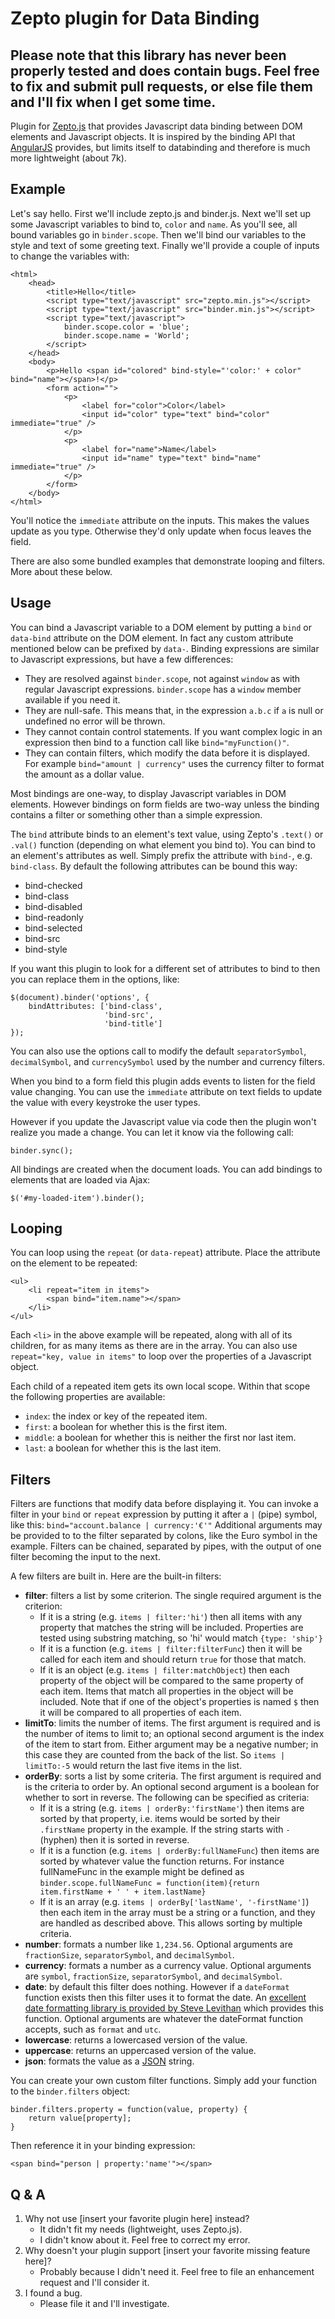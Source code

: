 Zepto plugin for Data Binding
==================

## Please note that this library has never been properly tested and does contain bugs. Feel free to fix and submit pull requests, or else file them and I'll fix when I get some time.

Plugin for [Zepto.js](http://zeptojs.com) that provides Javascript data binding between DOM elements and Javascript objects.  It is inspired by the binding API that [AngularJS](http://angularjs.org) provides, but limits itself to databinding and therefore is much more lightweight (about 7k).

## Example ##

Let's say hello.  First we'll include zepto.js and binder.js.  Next we'll set up some Javascript variables to bind to, `color` and `name`.  As you'll see, all bound variables go in `binder.scope`.  Then we'll bind our variables to the style and text of some greeting text.  Finally we'll provide a couple of inputs to change the variables with:

	<html>
		<head>
			<title>Hello</title>
			<script type="text/javascript" src="zepto.min.js"></script>
			<script type="text/javascript" src="binder.min.js"></script>
			<script type="text/javascript">
				binder.scope.color = 'blue';
				binder.scope.name = 'World';
			</script>
		</head>
		<body>
			<p>Hello <span id="colored" bind-style="'color:' + color" bind="name"></span>!</p>
			<form action="">
				<p>
					<label for="color">Color</label>
					<input id="color" type="text" bind="color" immediate="true" />
				</p>
				<p>
					<label for="name">Name</label>
					<input id="name" type="text" bind="name" immediate="true" />
				</p>
			</form>
		</body>
	</html>

You'll notice the `immediate` attribute on the inputs.  This makes the values update as you type.  Otherwise they'd only update when focus leaves the field.

There are also some bundled examples that demonstrate looping and filters.  More about these below.

## Usage ##

You can bind a Javascript variable to a DOM element by putting a `bind` or `data-bind` attribute on the DOM element.  In fact any custom attribute mentioned below can be prefixed by `data-`.  Binding expressions are similar to Javascript expressions, but have a few differences:

* They are resolved against `binder.scope`, not against `window` as with regular Javascript expressions.  `binder.scope` has a `window` member available if you need it.
* They are null-safe.  This means that, in the expression `a.b.c` if `a` is null or undefined no error will be thrown.
* They cannot contain control statements.  If you want complex logic in an expression then bind to a function call like `bind="myFunction()"`.
* They can contain filters, which modify the data before it is displayed.  For example `bind="amount | currency"` uses the currency filter to format the amount as a dollar value.

Most bindings are one-way, to display Javascript variables in DOM elements.  However bindings on form fields are two-way unless the binding contains a filter or something other than a simple expression.

The `bind` attribute binds to an element's text value, using Zepto's `.text()` or `.val()` function (depending on what element you bind to).  You can bind to an element's attributes as well.  Simply prefix the attribute with `bind-`, e.g. `bind-class`.  By default the following attributes can be bound this way:

* bind-checked
* bind-class
* bind-disabled
* bind-readonly
* bind-selected
* bind-src
* bind-style

If you want this plugin to look for a different set of attributes to bind to then you can replace them in the options, like:

	$(document).binder('options', {
		bindAttributes: ['bind-class',
						 'bind-src',
						 'bind-title']
	});

You can also use the options call to modify the default `separatorSymbol`, `decimalSymbol`, and `currencySymbol` used by the number and currency filters.

When you bind to a form field this plugin adds events to listen for the field value changing.  You can use the `immediate` attribute on text fields to update the value with every keystroke the user types.

However if you update the Javascript value via code then the plugin won't realize you made a change.  You can let it know via the following call:

	binder.sync();

All bindings are created when the document loads.  You can add bindings to elements that are loaded via Ajax:

	$('#my-loaded-item').binder();

## Looping ##

You can loop using the `repeat` (or `data-repeat`) attribute.  Place the attribute on the element to be repeated:

	<ul>
		<li repeat="item in items">
			<span bind="item.name"></span>
		</li>
	</ul>

Each `<li>` in the above example will be repeated, along with all of its children, for as many items as there are in the array.  You can also use `repeat="key, value in items"` to loop over the properties of a Javascript object.

Each child of a repeated item gets its own local scope.  Within that scope the following properties are available:

* `index`: the index or key of the repeated item.
* `first`: a boolean for whether this is the first item.
* `middle`: a boolean for whether this is neither the first nor last item.
* `last`: a boolean for whether this is the last item.

## Filters ##

Filters are functions that modify data before displaying it.  You can invoke a filter in your `bind` or `repeat` expression by putting it after a `|` (pipe) symbol, like this: `bind="account.balance | currency:'€'"`  Additional arguments may be provided to to the filter separated by colons, like the Euro symbol in the example.  Filters can be chained, separated by pipes, with the output of one filter becoming the input to the next.

A few filters are built in.  Here are the built-in filters:

* **filter**: filters a list by some criterion.  The single required argument is the criterion:
	* If it is a string (e.g. `items | filter:'hi'`) then all items with any property that matches the string will be included.  Properties are tested using substring matching, so 'hi' would match `{type: 'ship'}`
	* If it is a function (e.g. `items | filter:filterFunc`) then it will be called for each item and should return `true` for those that match.
	* If it is an object (e.g. `items | filter:matchObject`) then each property of the object will be compared to the same property of each item.  Items that match all properties in the object will be included.  Note that if one of the object's properties is named `$` then it will be compared to all properties of each item.
* **limitTo**: limits the number of items.  The first argument is required and is the number of items to limit to; an optional second argument is the index of the item to start from.  Either argument may be a negative number; in this case they are counted from the back of the list.  So `items | limitTo:-5` would return the last five items in the list.
* **orderBy**: sorts a list by some criteria.  The first argument is required and is the criteria to order by.  An optional second argument is a boolean for whether to sort in reverse.  The following can be specified as criteria:
	* If it is a string (e.g. `items | orderBy:'firstName'`) then items are sorted by that property, i.e. items would be sorted by their `.firstName` property in the example.  If the string starts with `-` (hyphen) then it is sorted in reverse.
	* If it is a function (e.g. `items | orderBy:fullNameFunc`) then items are sorted by whatever value the function returns.  For instance fullNameFunc in the example might be defined as `binder.scope.fullNameFunc = function(item){return item.firstName + ' ' + item.lastName}`
	* If it is an array (e.g. `items | orderBy['lastName', '-firstName']`) then each item in the array must be a string or a function, and they are handled as described above.  This allows sorting by multiple criteria.
* **number**: formats a number like `1,234.56`.  Optional arguments are `fractionSize`, `separatorSymbol`, and `decimalSymbol`.
* **currency**: formats a number as a currency value.  Optional arguments are `symbol`, `fractionSize`, `separatorSymbol`, and `decimalSymbol`.
* **date**: by default this filter does nothing.  However if a `dateFormat` function exists then this filter uses it to format the date.  An [excellent date formatting library is provided by Steve Levithan](http://blog.stevenlevithan.com/archives/date-time-format) which provides this function.  Optional arguments are whatever the dateFormat function accepts, such as `format` and `utc`.
* **lowercase**: returns a lowercased version of the value.
* **uppercase**: returns an uppercased version of the value.
* **json**: formats the value as a [JSON](http://www.json.org) string.

You can create your own custom filter functions.  Simply add your function to the `binder.filters` object:

	binder.filters.property = function(value, property) {
		return value[property];
	}

Then reference it in your binding expression:

	<span bind="person | property:'name'"></span>

## Q & A ##

1. Why not use [insert your favorite plugin here] instead?
	* It didn't fit my needs (lightweight, uses Zepto.js).
	* I didn't know about it.  Feel free to correct my error.
2. Why doesn't your plugin support [insert your favorite missing feature here]?
	* Probably because I didn't need it.  Feel free to file an enhancement request and I'll consider it.
3. I found a bug.
	* Please file it and I'll investigate.
